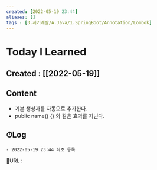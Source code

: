 ```yaml
---
created: [2022-05-19 23:44]
aliases: []
tags : [3.자기계발/A.Java/1.SpringBoot/Annotation/Lombok]
---
```

# Today I Learned
## Created : [[2022-05-19]]
## Content
- 기본 생성자를 자동으로 추가한다.
- public name() {} 와 같은 효과를 지닌다.

## ⏱Log
	- 2022-05-19 23:44 최초 등록


📙URL :